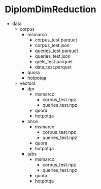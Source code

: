 # DiplomDimReduction

* data
  * corpus
    * msmarco
      - corpus_test.parquet
      - corpus_test.json
      - queries_test.parquet
      - queries_test.json
      - qrels_test.parquet
      - data_test.parquet
    * quora
    * hotpotqa
  * vectors
    * dpr
      * msmarco
        - corpus_test.npz
        - queries_test.npz
      * quora
      * hotpotqa
    * ance
      * msmarco
        - corpus_test.npz
        - queries_test.npz
      * quora
      * hotpotqa
    * tabs
      * msmarco
        - corpus_test.npz
        - queries_test.npz
      * quora
      * hotpotqa

